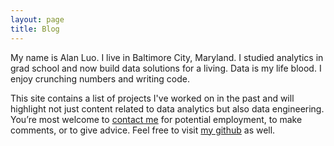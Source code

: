 ```yaml
---
layout: page
title: Blog
---
```


My name is Alan Luo. I live in Baltimore City, Maryland. I studied analytics in grad school and now build data solutions for a living. Data is my life blood. I enjoy crunching numbers and writing code.

This site contains a list of projects I've worked on in the past and will highlight not just content related to data analytics but also data engineering. You’re most welcome to [contact me](mailto:alan@outlook.com) for potential employment, to make comments, or to give advice. Feel free to visit [my github](https://github.com/datamanju) as well.

